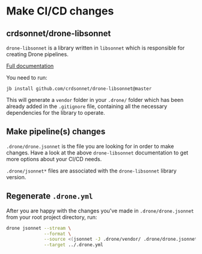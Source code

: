 # Make CI/CD changes

## crdsonnet/drone-libsonnet

`drone-libsonnet` is a library written in `libsonnet` which is responsible for creating Drone pipelines.

[Full documentation](https://github.com/crdsonnet/drone-libsonnet/blob/master/docs/README.md)

You need to run:

```
jb install github.com/crdsonnet/drone-libsonnet@master
```

This will generate a `vendor` folder in your `.drone/` folder which has been already added in the `.gitignore` file,
containing all the necessary dependencies for the library to operate.

## Make pipeline(s) changes

`.drone/drone.jsonnet` is the file you are looking for in order to make changes. Have a look at the above `drone-libsonnet`
documentation to get more options about your CI/CD needs.

`.drone/jsonnet*` files are associated with the `drone-libsonnet` library version.

## Regenerate `.drone.yml`

After you are happy with the changes you've made in `.drone/drone.jsonnet` from your root project directory, run:

```bash
drone jsonnet --stream \
              --format \
              --source <(jsonnet -J .drone/vendor/ .drone/drone.jsonnet) \
              --target ../.drone.yml
```
